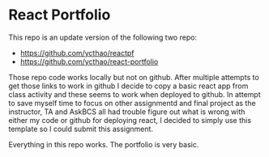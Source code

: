 # React Portfolio

This repo is an update version of the following two repo:

- https://github.com/ycthao/reactpf
- https://github.com/ycthao/react-portfolio

Those repo code works locally but not on github. After multiple attempts to get those links to work in github I decide to copy a basic react app from class activity and these seems to work when deployed to github.
In attempt to save myself time to focus on other assignmentd and final project as the instructor, TA and AskBCS all had trouble figure out what is wrong with either my code or github for deploying react, I decided to simply use this template so I could submit this assignment.

Everything in this repo works. The portfolio is very basic.
